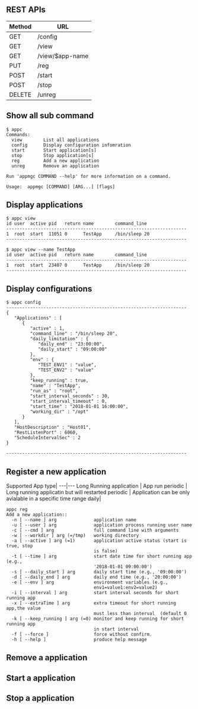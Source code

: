 
## REST APIs


Method | URL
---|---
GET | /config
GET | /view
GET | /view/$app-name
PUT | /reg
POST| /start
POST| /stop
DELETE| /unreg




## Show all sub command


```
$ appc
Commands:
  view        List all applications
  config      Display configuration infomration
  start       Start application[s]
  stop        Stop application[s]
  reg         Add a new application
  unreg       Remove an application

Run 'appmgc COMMAND --help' for more information on a command.

Usage:  appmgc [COMMAND] [ARG...] [flags]
```


## Display applications

```
$ appc view
id user  active pid   return name        command_line
--------------------------------------------------------------------
1  root  start  11051 0      TestApp     /bin/sleep 20
--------------------------------------------------------------------

$ appc view --name TestApp
id user  active pid   return name        command_line
--------------------------------------------------------------------
1  root  start  23407 0      TestApp     /bin/sleep 20
--------------------------------------------------------------------
```

## Display configurations

```
$ appc config
--------------------------------------------------------------------
{
   "Applications" : [
      {
         "active" : 1,
         "command_line" : "/bin/sleep 20",
         "daily_limitation" : {
            "daily_end" : "23:00:00",
            "daily_start" : "09:00:00"
         },
         "env" : {
            "TEST_ENV1" : "value",
            "TEST_ENV2" : "value"
         },
         "keep_running" : true,
         "name" : "TestApp",
         "run_as" : "root",
         "start_interval_seconds" : 30,
         "start_interval_timeout" : 0,
         "start_time" : "2018-01-01 16:00:00",
         "working_dir" : "/opt"
      }
   ],
   "HostDescription" : "Host01",
   "RestListenPort" : 6060,
   "ScheduleIntervalSec" : 2
}

--------------------------------------------------------------------
```

## Register a new application

Supported App type|
---|---
Long Running application | 
App run periodic |
Long running applicatin but will restarted periodic |
Application can be only avialable in a specific time range daily|
```
appc reg 
Add a new application::
  -n [ --name ] arg              application name
  -u [ --user ] arg              application process running user name
  -c [ --cmd ] arg               full command line with arguments
  -w [ --workdir ] arg (=/tmp)   working directory
  -a [ --active ] arg (=1)       application active status (start is true, stop
                                 is false)
  -t [ --time ] arg              start date time for short running app (e.g., 
                                 '2018-01-01 09:00:00')
  -s [ --daily_start ] arg       daily start time (e.g., '09:00:00')
  -d [ --daily_end ] arg         daily end time (e.g., '20:00:00')
  -e [ --env ] arg               environment variables (e.g., 
                                 env1=value1:env2=value2)
  -i [ --interval ] arg          start interval seconds for short running app
  -x [ --extraTime ] arg         extra timeout for short running app,the value 
                                 must less than interval  (default 0
  -k [ --keep_running ] arg (=0) monitor and keep running for short running app
                                 in start interval
  -f [ --force ]                 force without confirm.
  -h [ --help ]                  produce help message
```


## Remove a application
## Start a application
## Stop a application
